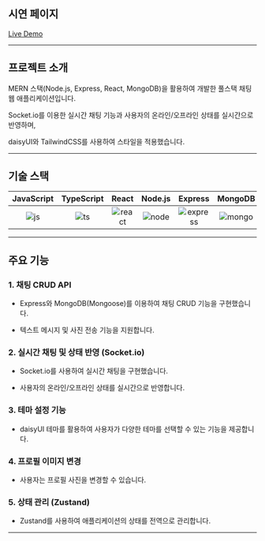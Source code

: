 ## 시연 페이지

[Live Demo](https://chat-app-bzg0.onrender.com/)

---

## 프로젝트 소개

<p>MERN 스택(Node.js, Express, React, MongoDB)을 활용하여 개발한 풀스택 채팅 웹 애플리케이션입니다.</p>
<p>Socket.io를 이용한 실시간 채팅 기능과 사용자의 온라인/오프라인 상태를 실시간으로 반영하며,</p>
<p>daisyUI와 TailwindCSS를 사용하여 스타일을 적용했습니다.</p>

---

## 기술 스택

| JavaScript | TypeScript |  React   | Node.js |  Express   | MongoDB  | Socket.io |
| :--------: | :--------: | :------: | :-----: | :--------: | :------: | :-------: |
|   ![js]    |   ![ts]    | ![react] | ![node] | ![express] | ![mongo] | ![socket] |

---

## 주요 기능

### 1. 채팅 CRUD API

-   Express와 MongoDB(Mongoose)를 이용하여 채팅 CRUD 기능을 구현했습니다.

-   텍스트 메시지 및 사진 전송 기능을 지원합니다.

### 2. 실시간 채팅 및 상태 반영 (Socket.io)

-   Socket.io를 사용하여 실시간 채팅을 구현했습니다.

-   사용자의 온라인/오프라인 상태를 실시간으로 반영합니다.

### 3. 테마 설정 기능

-   daisyUI 테마를 활용하여 사용자가 다양한 테마를 선택할 수 있는 기능을 제공합니다.

### 4. 프로필 이미지 변경

-   사용자는 프로필 사진을 변경할 수 있습니다.

### 5. 상태 관리 (Zustand)

-   Zustand를 사용하여 애플리케이션의 상태를 전역으로 관리합니다.

---

<!-- Stack Icon References -->

[js]: https://cdn.jsdelivr.net/gh/devicons/devicon/icons/javascript/javascript-original.svg
[ts]: https://cdn.jsdelivr.net/gh/devicons/devicon/icons/typescript/typescript-original.svg
[react]: https://cdn.jsdelivr.net/gh/devicons/devicon/icons/react/react-original.svg
[node]: https://cdn.jsdelivr.net/gh/devicons/devicon/icons/nodejs/nodejs-original.svg
[express]: https://cdn.jsdelivr.net/gh/devicons/devicon/icons/express/express-original.svg
[mongo]: https://cdn.jsdelivr.net/gh/devicons/devicon/icons/mongodb/mongodb-original.svg
[socket]: https://cdn.jsdelivr.net/gh/devicons/devicon/icons/socketio/socketio-original.svg
